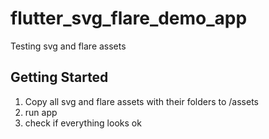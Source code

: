 # flutter_svg_flare_demo_app

Testing svg and flare assets

## Getting Started

1. Copy all svg and flare assets with their folders to /assets
2. run app
3. check if everything looks ok